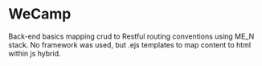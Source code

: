 # WeCamp
Back-end basics mapping crud to Restful routing conventions using ME_N stack. No framework was used, but .ejs templates to map content to html within js hybrid.
